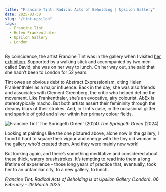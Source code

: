 ```yaml
---
title: "Francine Tint: Radical Acts of Beholding | Upsilon Gallery"
date: 2025-03-30
slug: "/tint-upsilon"
tags:
  - Francine Tint
  - Helen Frankenthaler
  - Upsilon Gallery
  - London
---
```


By coincidence, the artist Francine Tint was in the gallery when I visited [her exhibition](https://www.upsilongallery.com/exhibitions/54-francine-tint-radical-acts-of-beholding/). Supported by a walking stick and accompanied by two men called David, she was on her way to lunch. On her way out, she said that she hadn’t been to London for 52 years.

Tint owes an obvious debt to Abstract Expressionism, citing Helen Frankenthaler as a major influence. Back in the day, she was also friends and associates with Clement Greenberg, the critic who helped define the movement. Like Frankenthaler, she’s an evocative, airy colourist. AbEx is stereotypically macho. But both artists assert their femininity through the dreamy blurs of their strokes. And, in Tint's case, in the occasional glitter and sparkle of gold and silver within her primary colour fields.

![Francine Tint 'The Springeth Green' (2024)](/tint-upsilon-1.jpg)
_The Springeth Green_ (2024)

Looking at paintings like the one pictured above, alone now in the gallery, I found it hard to square their vigour and energy with the tiny old woman in the gallery who’d created them. And they were mainly new work!

But looking again, and there’s something meditative and considered about these thick, watery brushstrokes. It’s tempting to read into them a long lifetime of experience - those long years of practice that, eventually, took her to an unfamiliar city, to a new gallery, to lunch.

_Francine Tint: Radical Acts of Beholding is at Upsilon Gallery (London). 06 February - 29 March 2025_
